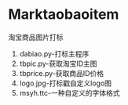 # Marktaobaoitem
淘宝商品图片打标

1. dabiao.py-打标主程序
2. tbpic.py-获取淘宝ID主图
3. tbprice.py-获取商品ID价格
4. logo.jpg-打标戳自定义logo图
5. msyh.ttc-一种自定义的字体格式
